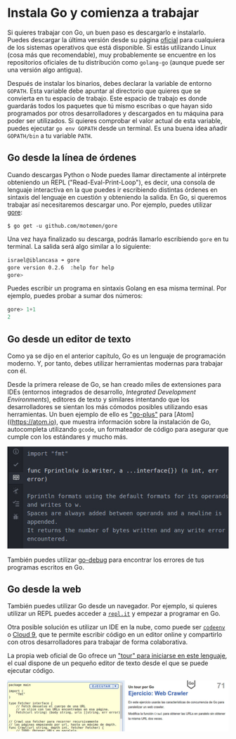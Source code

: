 # Instala Go y comienza a trabajar
Si quieres trabajar con Go, un buen paso es descargarlo e instalarlo. Puedes descargar la última versión desde su página [oficial](https://golang.org/) para cualquiera de los sistemas operativos que está disponible. Si estás utilizando Linux (cosa más que recomendable), muy probablemente se encuentre en los repositorios oficiales de tu distribución como ```golang-go``` (aunque puede ser una versión algo antigua).

Después de instalar los binarios, debes declarar la variable de entorno ```GOPATH```. Esta variable debe apuntar al directorio que quieres que se
convierta en tu espacio de trabajo. Este espacio de trabajo es donde guardarás todos los paquetes que tú mismo escribas o que hayan sido programados por otros desarrolladores y descargados en tu máquina para poder ser utilizados. Si quieres comprobar el valor actual de esta variable, puedes ejecutar ```go env GOPATH``` desde un terminal. Es una buena idea añadir ```GOPATH/bin``` a tu variable ```PATH```.

## Go desde la línea de órdenes
Cuando descargas Python o Node puedes llamar directamente al intérprete obteniendo un REPL ("Read-Eval-Print-Loop"), es decir, una consola de lenguaje interactiva en la que puedes ir escribiendo distintas órdenes en sintaxis del lenguaje en cuestión  y obteniendo la salida. En Go, si queremos trabajar así necesitaremos descargar uno. Por ejemplo, puedes utilizar [gore](https://github.com/motemen/gore):

    $ go get -u github.com/motemen/gore

Una vez haya finalizado su descarga, podrás llamarlo escribiendo ```gore``` en tu terminal. La salida será algo similar a lo siguiente:

```bash
israel@iblancasa ➜ gore
gore version 0.2.6  :help for help
gore>
```

Puedes escribir un programa en sintaxis Golang en esa misma terminal. Por ejemplo, puedes probar a sumar dos números:
```go
gore> 1+1
2
```

## Go desde un editor de texto
Como ya se dijo en el anterior capítulo, Go es un lenguaje de programación moderno. Y, por tanto, debes utilizar herramientas modernas para trabajar con él.

Desde la primera release de Go, se han creado miles de extensiones
para IDEs (entornos integrados de desarrollo, *Integrated Development Environments*), editores de texto y similares intentando que los desarrolladores se sientan los más cómodos posibles utilizando esas herramientas. Un buen ejemplo de ello es ["go-plus"](https://atom.io/packages/go-plus) para [Atom]((https://atom.io), que muestra información sobre la instalación de Go, autocompleta utilizando ```gcode```, un formateador de código para asegurar que cumple con los estándares y mucho más.

![Go-Plus funcionando en Atom](../img/atom-go-plus.jpg)

También puedes utilizar [go-debug](https://atom.io/packages/go-debug) para encontrar los errores de tus programas escritos en Go.

## Go desde la web

También puedes utilizar Go desde un navegador. Por ejemplo, si quieres utilizar un REPL puedes acceder a [`repl.it`](https://repl.it/languages/go) y empezar a programar en Go.

Otra posible solución es utilizar un IDE en la nube, como puede
ser [`codeenv`](https://codeenv.com/) o [Cloud 9](https://c9.io), que te permite escribir código en un editor online y compartirlo con otros desarrolladores para trabajar de forma colaborativa.

La propia web oficial de Go ofrece un ["tour" para iniciarse en este lenguaje](https://tour.golang.org/), el cual dispone de un pequeño editor de texto desde el que se puede ejecutar código.

![Go Tour](../img/go-tour.jpg)
